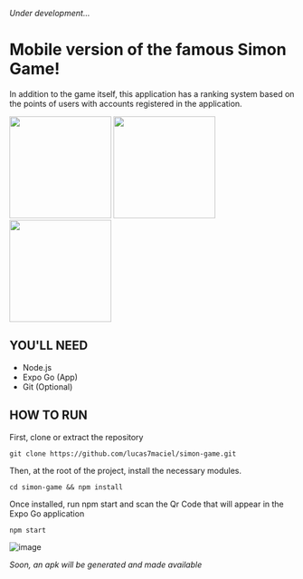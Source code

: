 _Under development..._

# Mobile version of the famous Simon Game!
In addition to the game itself, this application has a ranking system based on the points of users with accounts registered in the application.

<p float="left">
  <img src="https://i.pinimg.com/736x/07/86/f0/0786f079ccb88d1bbdeb2d642fc7590d.jpg" width='180' >
  <img src="https://i.pinimg.com/736x/07/63/ba/0763ba9600b4e56aa6abd9a1e0a9bc2e.jpg" width='180' >
  <img src="https://i.pinimg.com/736x/3d/b4/42/3db442b445079cefe9b031ad234dd9fc.jpg" width='180' >
</p>

## YOU'LL NEED
- Node.js
- Expo Go (App)
- Git (Optional)

## HOW TO RUN
First, clone or extract the repository
```
git clone https://github.com/lucas7maciel/simon-game.git
```

Then, at the root of the project, install the necessary modules.
```
cd simon-game && npm install
```

Once installed, run npm start and scan the Qr Code that will appear in the Expo Go application
```
npm start
```
![image](https://github.com/lucas7maciel/simon-game/assets/80663597/97928c99-eddb-4fdf-9be6-c78d1e94e27e)

_Soon, an apk will be generated and made available_

